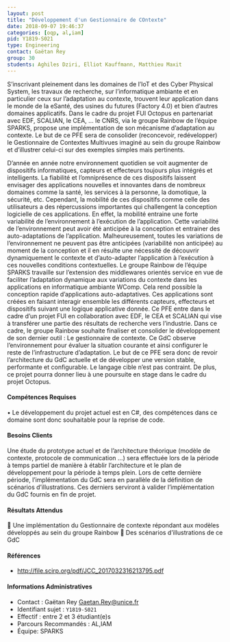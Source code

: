 ```yaml
---
layout: post
title: "Développement d'un Gestionnaire de COntexte"
date: 2018-09-07 19:46:37
categories: [oqp, al,iam]
pid: Y1819-S021
type: Engineering
contact: Gaëtan Rey
group: 30
students: Aghiles Dziri, Elliot Kauffmann, Matthieu Maxit
---
```

       
S’inscrivant pleinement dans les domaines de l’IoT et des Cyber Physical System, les travaux de recherche, sur l’informatique ambiante et en particulier ceux sur l’adaptation au contexte, trouvent leur application dans le monde de la eSanté, des usines du futures (Factory 4.0) et bien d’autres domaines applicatifs. Dans le cadre du projet FUI Octopus en partenariat avec EDF, SCALIAN, le CEA, … le CNRS, via le groupe Rainbow de l’équipe SPARKS, propose une implémentation de son mécanisme d’adaptation au contexte. Le but de ce PFE sera de consolider (reconcevoir, redévelopper) le Gestionnaire de Contextes Multivues imaginé au sein du groupe Rainbow et d’illustrer celui-ci sur des exemples simples mais pertinents.

D’année en année notre environnement quotidien se voit augmenter de dispositifs informatiques, capteurs et effecteurs toujours plus intégrés et intelligents. La fiabilité et l’omniprésence de ces dispositifs laissent envisager des applications nouvelles et innovantes dans de nombreux domaines comme la santé, les services à la personne, la domotique, la sécurité, etc. Cependant, la mobilité de ces dispositifs comme celle des utilisateurs a des répercussions importantes qui challengent la conception logicielle de ces applications. En effet, la mobilité entraine une forte variabilité de l’environnement à l’exécution de l’application. Cette variabilité de l’environnement peut avoir été anticipée à la conception et entrainer des auto-adaptations de l’application. Malheureusement, toutes les variations de l’environnement ne peuvent pas être anticipées (variabilité non anticipée) au moment de la conception et il en résulte une nécessité de découvrir dynamiquement le contexte et d’auto-adapter l’application à l’exécution à ces nouvelles conditions contextuelles.
Le groupe Rainbow de l’équipe SPARKS travaille sur l’extension des middlewares orientés service en vue de faciliter l’adaptation dynamique aux variations du contexte dans les applications en informatique ambiante WComp. Cela rend possible la conception rapide d’applications auto-adaptatives. Ces applications sont créées en faisant interagir ensemble les différents capteurs, effecteurs et dispositifs suivant une logique applicative donnée.
Ce PFE entre dans le cadre d’un projet FUI en collaboration avec EDF, le CEA et SCALIAN qui vise à transférer une partie des résultats de recherche vers l’industrie. Dans ce cadre, le groupe Rainbow souhaite finaliser et consolider le développement de son dernier outil : Le gestionnaire de contexte. Ce GdC observe l’environnement pour évaluer la situation courante et ainsi configurer le reste de l’infrastructure d’adaptation.
Le but de ce PFE sera donc de revoir l’architecture du GdC actuelle et de développer une version stable, performante et configurable. Le langage cible n’est pas contraint.
De plus, ce projet pourra donner lieu à une poursuite en stage dans le cadre du projet Octopus.


#### Compétences Requises
•	Le développement du projet actuel est en C#, des compétences dans ce domaine sont donc souhaitable pour la reprise de code.



     

#### Besoins Clients
Une étude du prototype actuel et de l’architecture théorique (modèle de contexte, protocole de communication …) sera effectuée lors de la période à temps partiel de manière à établir l’architecture et le plan de développement pour la période à temps plein.
Lors de cette dernière période, l’implémentation du GdC sera en parallèle de la définition de scénarios d’illustrations. Ces derniers serviront à valider l’implémentation du GdC fournis en fin de projet.


#### Résultats Attendus
	Une implémentation du Gestionnaire de contexte répondant aux modèles développés au sein du groupe Rainbow
	Des scénarios d’illustrations de ce GdC


#### Références

  * [ http://file.scirp.org/pdf/JCC_2017032316213795.pdf ]( http://file.scirp.org/pdf/JCC_2017032316213795.pdf )

#### Informations Administratives
  * Contact : Gaëtan Rey <Gaetan.Rey@unice.fr>
  * Identifiant sujet : `Y1819-S021`
  * Effectif : entre 2 et 3 étudiant(e)s
  * Parcours Recommandés : AL,IAM
  * Équipe: SPARKS

     
